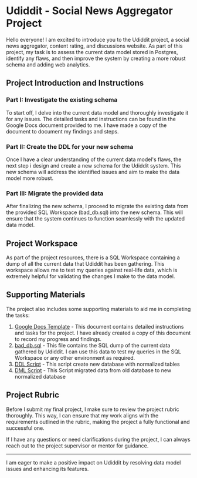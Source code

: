 # Udiddit - Social News Aggregator Project

Hello everyone! I am excited to introduce you to the Udiddit project, a social news aggregator, content rating, and discussions website. As part of this project, my task is to assess the current data model stored in Postgres, identify any flaws, and then improve the system by creating a more robust schema and adding web analytics.

## Project Introduction and Instructions

### Part I: Investigate the existing schema

To start off, I delve into the current data model and thoroughly investigate it for any issues. The detailed tasks and instructions can be found in the Google Docs document provided to me. I have made a copy of the document to document my findings and steps.

### Part II: Create the DDL for your new schema

Once I have a clear understanding of the current data model's flaws, the next step i design and create a new schema for the Udiddit system. This new schema will address the identified issues and aim to make the data model more robust.

### Part III: Migrate the provided data

After finalizing the new schema, I proceed to migrate the existing data from the provided SQL Workspace (bad_db.sql) into the new schema. This will ensure that the system continues to function seamlessly with the updated data model.

## Project Workspace

As part of the project resources, there is a SQL Workspace containing a dump of all the current data that Udiddit has been gathering. This workspace allows me to test my queries against real-life data, which is extremely helpful for validating the changes I make to the data model.

## Supporting Materials

The project also includes some supporting materials to aid me in completing the tasks:

1. [Google Docs Template](link-to-google-docs-template) - This document contains detailed instructions and tasks for the project. I have already created a copy of this document to record my progress and findings.
2. <a href="/Udiddit/bad-db.sql.txt">bad_db.sql</a> - This file contains the SQL dump of the current data gathered by Udiddit. I can use this data to test my queries in the SQL Workspace or any other environment as required.
2. <a href="./Udiddit/Udidit__new_normalized_tables.sql">DDL Script</a> - This script create new database with normalized tables
3. <a href="./Udiddit/Udidit__data_migration_script.sql">DML Script</a> - This Script migrated data from old database to new normalized database
## Project Rubric

Before I submit my final project, I make sure to review the project rubric thoroughly. This way, I can ensure that my work aligns with the requirements outlined in the rubric, making the project a fully functional and successful one.

If I have any questions or need clarifications during the project, I can always reach out to the project supervisor or mentor for guidance.

---

I am eager to make a positive impact on Udiddit by resolving data model issues and enhancing its features.